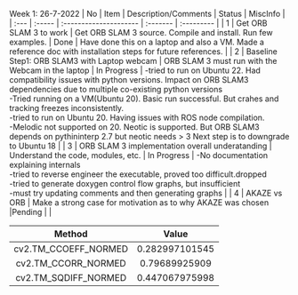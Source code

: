 Week 1: 26-7-2022
| No	| Item	| Description/Comments	| Status	| MiscInfo |
| :--- | :----- | :--------------------- | :------- | :--------- |
| 1	| Get ORB SLAM 3 to work	| Get ORB SLAM 3 source. Compile and install. Run few examples.	| Done	| Have done this on a laptop and also a VM. Made a reference doc with installation steps for future references. |
| 2 | Baseline Step1: ORB SLAM3 with Laptop webcam | ORB SLAM 3 must run with the Webcam in the laptop | In Progress | -tried to run on Ubuntu 22. Had compatibility issues with python versions. Impact on ORB SLAM3 dependencies due to multiple co-existing python versions <br/>-Tried running on a VM(Ubuntu 20). Basic run successful. But crahes and tracking freezes inconsistently. <br/>-tried to run on Ubuntu 20. Having issues with ROS node compilation.<br/>-Melodic not supported on 20. Neotic is supported. But ORB SLAM3 depends on pythininterp 2.7 but neotic needs > 3  Next step is to downgrade to Ubuntu 18 |
| 3 | ORB SLAM 3 implementation overall underatanding | Understand the code, modules, etc. | In Progress | -No documentation explaining internals <br/>-tried to reverse engineer the executable, proved too difficult.dropped <br/>-tried to generate doxygen control flow graphs, but insufficient <br/>-must try updating comments and then generating graphs |
| 4 | AKAZE vs ORB | Make a strong case for motivation as to why AKAZE was chosen |Pending | |


| Method | Value |
| :---: | :---: |
| cv2.TM_CCOEFF_NORMED | 0.282997101545 |
| cv2.TM_CCORR_NORMED | 0.79689925909 |
| cv2.TM_SQDIFF_NORMED | 0.447067975998 |

